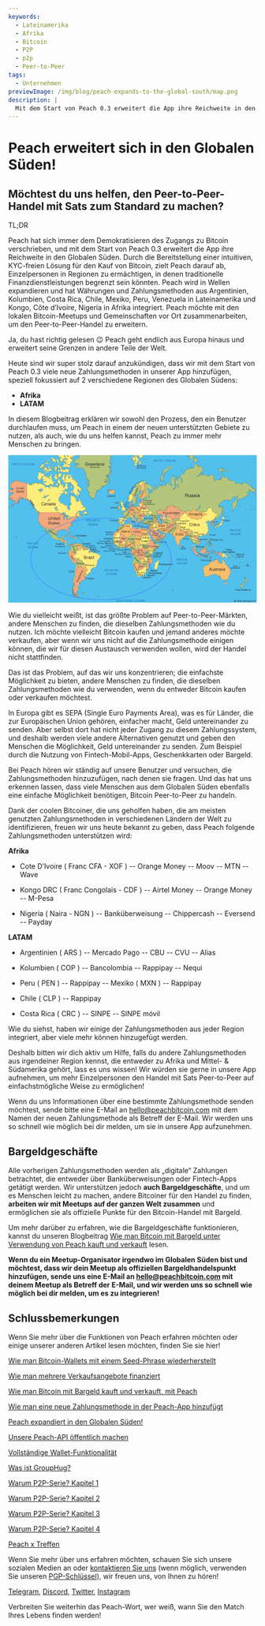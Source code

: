 ```yaml
---
keywords:
  - Lateinamerika
  - Afrika
  - Bitcoin
  - P2P
  - p2p
  - Peer-to-Peer
tags:
  - Unternehmen
previewImage: /img/blog/peach-expands-to-the-global-south/map.png
description: |
  Mit dem Start von Peach 0.3 erweitert die App ihre Reichweite in den Globalen Süden
---
```


# Peach erweitert sich in den Globalen Süden!

## Möchtest du uns helfen, den Peer-to-Peer-Handel mit Sats zum Standard zu machen?

TL;DR

Peach hat sich immer dem Demokratisieren des Zugangs zu Bitcoin verschrieben, und mit dem Start von Peach 0.3 erweitert die App ihre Reichweite in den Globalen Süden. Durch die Bereitstellung einer intuitiven, KYC-freien Lösung für den Kauf von Bitcoin, zielt Peach darauf ab, Einzelpersonen in Regionen zu ermächtigen, in denen traditionelle Finanzdienstleistungen begrenzt sein könnten. Peach wird in Wellen expandieren und hat Währungen und Zahlungsmethoden aus Argentinien, Kolumbien, Costa Rica, Chile, Mexiko, Peru, Venezuela in Lateinamerika und Kongo, Côte d’Ivoire, Nigeria in Afrika integriert. Peach möchte mit den lokalen Bitcoin-Meetups und Gemeinschaften vor Ort zusammenarbeiten, um den Peer-to-Peer-Handel zu erweitern.

Ja, du hast richtig gelesen 😉 Peach geht endlich aus Europa hinaus und erweitert seine Grenzen in andere Teile der Welt.

Heute sind wir super stolz darauf anzukündigen, dass wir mit dem Start von Peach 0.3 viele neue Zahlungsmethoden in unserer App hinzufügen, speziell fokussiert auf 2 verschiedene Regionen des Globalen Südens:

- **Afrika**
- **LATAM**

In diesem Blogbeitrag erklären wir sowohl den Prozess, den ein Benutzer durchlaufen muss, um Peach in einem der neuen unterstützten Gebiete zu nutzen, als auch, wie du uns helfen kannst, Peach zu immer mehr Menschen zu bringen.

![](/img/blog/peach-expands-to-the-global-south/map.png)

Wie du vielleicht weißt, ist das größte Problem auf Peer-to-Peer-Märkten, andere Menschen zu finden, die dieselben Zahlungsmethoden wie du nutzen. Ich möchte vielleicht Bitcoin kaufen und jemand anderes möchte verkaufen, aber wenn wir uns nicht auf die Zahlungsmethode einigen können, die wir für diesen Austausch verwenden wollen, wird der Handel nicht stattfinden.

Das ist das Problem, auf das wir uns konzentrieren; die einfachste Möglichkeit zu bieten, andere Menschen zu finden, die dieselben Zahlungsmethoden wie du verwenden, wenn du entweder Bitcoin kaufen oder verkaufen möchtest.

In Europa gibt es SEPA (Single Euro Payments Area), was es für Länder, die zur Europäischen Union gehören, einfacher macht, Geld untereinander zu senden. Aber selbst dort hat nicht jeder Zugang zu diesem Zahlungssystem, und deshalb werden viele andere Alternativen genutzt und geben den Menschen die Möglichkeit, Geld untereinander zu senden. Zum Beispiel durch die Nutzung von Fintech-Mobil-Apps, Geschenkkarten oder Bargeld.

Bei Peach hören wir ständig auf unsere Benutzer und versuchen, die Zahlungsmethoden hinzuzufügen, nach denen sie fragen. Und das hat uns erkennen lassen, dass viele Menschen aus dem Globalen Süden ebenfalls eine einfache Möglichkeit benötigen, Bitcoin Peer-to-Peer zu handeln.

Dank der coolen Bitcoiner, die uns geholfen haben, die am meisten genutzten Zahlungsmethoden in verschiedenen Ländern der Welt zu identifizieren, freuen wir uns heute bekannt zu geben, dass Peach folgende Zahlungsmethoden unterstützen wird:

**Afrika**

- Cote D’Ivoire ( Franc CFA - XOF )
  -- Orange Money
  -- Moov
  -- MTN
  -- Wave

- Kongo DRC ( Franc Congolais - CDF )
  -- Airtel Money
  -- Orange Money
  -- M-Pesa

- Nigeria ( Naira - NGN )
  -- Banküberweisung
  -- Chippercash
  -- Eversend
  -- Payday

**LATAM**

- Argentinien ( ARS )
  -- Mercado Pago
  -- CBU
  -- CVU
  -- Alias

- Kolumbien ( COP )
  -- Bancolombia
  -- Rappipay
  -- Nequi

- Peru ( PEN )
  -- Rappipay
  -- Mexiko ( MXN )
  -- Rappipay

- Chile ( CLP )
  -- Rappipay

- Costa Rica ( CRC )
  -- SINPE
  -- SINPE móvil

Wie du siehst, haben wir einige der Zahlungsmethoden aus jeder Region integriert, aber viele mehr können hinzugefügt werden.

Deshalb bitten wir dich aktiv um Hilfe, falls du andere Zahlungsmethoden aus irgendeiner Region kennst, die entweder zu Afrika und Mittel- & Südamerika gehört, lass es uns wissen! Wir würden sie gerne in unsere App aufnehmen, um mehr Einzelpersonen den Handel mit Sats Peer-to-Peer auf einfachstmögliche Weise zu ermöglichen!

Wenn du uns Informationen über eine bestimmte Zahlungsmethode senden möchtest, sende bitte eine E-Mail an [hello@peachbitcoin.com](mailto:hello@peachbitcoin.com) mit dem Namen der neuen Zahlungsmethode als Betreff der E-Mail. Wir werden uns so schnell wie möglich bei dir melden, um sie in unsere App aufzunehmen.

## Bargeldgeschäfte

Alle vorherigen Zahlungsmethoden werden als „digitale“ Zahlungen betrachtet, die entweder über Banküberweisungen oder Fintech-Apps getätigt werden. Wir unterstützen jedoch **auch Bargeldgeschäfte**, und um es Menschen leicht zu machen, andere Bitcoiner für den Handel zu finden, **arbeiten wir mit Meetups auf der ganzen Welt zusammen** und ermöglichen sie als offizielle Punkte für den Bitcoin-Handel mit Bargeld.

Um mehr darüber zu erfahren, wie die Bargeldgeschäfte funktionieren, kannst du unseren Blogbeitrag [Wie man Bitcoin mit Bargeld unter Verwendung von Peach kauft und verkauft](https://peachbitcoin.com/de/blog/how-to-buy-and-sell-bitcoin-with-cash-using-peach/) lesen.

**Wenn du ein Meetup-Organisator irgendwo im Globalen Süden bist und möchtest, dass wir dein Meetup als offiziellen Bargeldhandelspunkt hinzufügen, sende uns eine E-Mail an [hello@peachbitcoin.com](mailto:hello@peachbitcoin.com) mit deinem Meetup als Betreff der E-Mail, und wir werden uns so schnell wie möglich bei dir melden, um es zu integrieren!**

## Schlussbemerkungen

Wenn Sie mehr über die Funktionen von Peach erfahren möchten oder einige unserer anderen Artikel lesen möchten, finden Sie sie hier!

[Wie man Bitcoin-Wallets mit einem Seed-Phrase wiederherstellt](https://peachbitcoin.com/de/blog/how-to-restore-peach-wallet/)

[Wie man mehrere Verkaufsangebote finanziert](https://peachbitcoin.com/de/blog/funding-multiple-sell-offers/)

[Wie man Bitcoin mit Bargeld kauft und verkauft, mit Peach](https://peachbitcoin.com/de/blog/how-to-buy-and-sell-bitcoin-with-cash-using-peach/)

[Wie man eine neue Zahlungsmethode in der Peach-App hinzufügt](https://peachbitcoin.com/de/blog/how-to-add-a-payment-method/)

[Peach expandiert in den Globalen Süden!](https://peachbitcoin.com/de/blog/peach-expands-to-the-global-south/)

[Unsere Peach-API öffentlich machen](https://peachbitcoin.com/de/blog/making-our-peach-api-public/)

[Vollständige Wallet-Funktionalität](https://peachbitcoin.com/de/blog/full-wallet-functionality/)

[Was ist GroupHug?](https://peachbitcoin.com/de/blog/group-hug/)

[Warum P2P-Serie? Kapitel 1](https://peachbitcoin.com/de/blog/why-p2p-chapter-1/)

[Warum P2P-Serie? Kapitel 2](https://peachbitcoin.com/de/blog/why-p2p-chapter-2/)

[Warum P2P-Serie? Kapitel 3](https://peachbitcoin.com/de/blog/why-p2p-chapter-3-circular-economies/)

[Warum P2P-Serie? Kapitel 4](https://peachbitcoin.com/de/blog/why-p2p-chapter-4-chains-of-trust/)

[Peach x Treffen](https://peachbitcoin.com/de/blog/peach-for-meetups/)

Wenn Sie mehr über uns erfahren möchten, schauen Sie sich unsere sozialen Medien an oder [kontaktieren Sie uns](mailto:hello@peachbitcoin.com) (wenn möglich, verwenden Sie unseren [PGP-Schlüssel](https://keys.openpgp.org/vks/v1/by-fingerprint/48339A19645E2E53488E0E5479E1B270FACD1BD2)), wir freuen uns, von Ihnen zu hören!

[Telegram](https://t.me/+GkOW1J-ixBBkZWRk), [Discord](https://discord.gg/ypeHz3SW54), [Twitter](https://twitter.com/peachbitcoin), [Instagram](https://instagram.com/peachbitcoin)

Verbreiten Sie weiterhin das Peach-Wort, wer weiß, wann Sie den Match Ihres Lebens finden werden!
